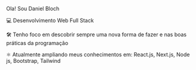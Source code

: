 Ola! Sou Daniel Bloch

💻 Desenvolvimento Web Full Stack

🛠 Tenho foco em descobrir sempre uma nova forma de fazer e nas boas práticas da programação

⚛️ Atualmente ampliando meus conhecimentos em: React.js, Next.js, Node js, Bootstrap, Tailwind
